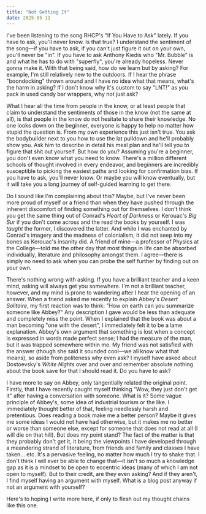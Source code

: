 ```yaml
---
title: "Not Getting It" 
date: 2025-05-11
---
```

I've been listening to the song RHCP's "If You Have to Ask" lately. If you have to ask, you'll never know. Is that true? I understand the sentiment of the song—if you have to ask, if you can't just figure it out on your own, you'll never be "in". If you have to ask Anthony Kiedis who "Mr. Bubble" is and what he has to do with "superfly", you're already hopeless. Never gonna make it. With that being said, how do we learn but by asking? For example, I'm still relatively new to the outdoors. If I hear the phrase "boondocking" thrown around and I have no idea what that means, what's the harm in asking? If I don't know why it's custom to say "LNT!" as you pack in used candy bar wrappers, why not just ask?

What I hear all the time from people in the know, or at least people that claim to understand the sentiments of those in the know (not the same at all), is that people in the know do not hesitate to share their knowledge. No one looks down on the beginner, everyone is happy to help no matter how stupid the question is. From my own experience this just isn't true. You ask the bodybuilder next to you how to use the lat pulldown and he'll probably show you. Ask him to describe in detail his meal plan and he'll tell you to figure that shit out yourself. But how do you? Assuming you're a beginner, you don't even know what you need to know. There's a million different schools of thought involved in every endeavor, and beginners are incredibly susceptible to picking the easiest paths and looking for confirmation bias. If you have to ask, you'll never know. Or maybe you will know eventually, but it will take you a long journey of self-guided learning to get there.

Do I sound like I'm complaining about this? Maybe, but I've never been more proud of myself or a friend than when they have pushed through the inherent discomfort of finding something out for themselves. I don't think you get the same thing out of Conrad's <i>Heart of Darkness</i> or Kerouac's <i>Big Sur</i> if you don't come across and the read the books by yourself. I was <i>taught</i> the former, I discovered the latter. And while I was enchanted by Conrad's imagery and the madness of colonialism, it did not seep into my bones as Kerouac's insanity did. A friend of mine—a professor of Physics at the College—told me the other day that most things in life can be absorbed individually, literature and philosophy amongst them. I agree—there is simply no need to ask when you can probe the self further by finding out on your own.

There's nothing wrong with asking. If you have a brilliant teacher and a keen mind, asking will always get you somewhere. I'm not a brilliant teacher, however, and my mind is prone to wandering after I hear the opening of an answer. When a friend asked me recently to explain Abbey's <i>Desert Solitaire</i>, my first reaction was to think: "How on earth can you summarize someone like Abbey?" Any description I gave would be less than adequate and completely miss the point. When I explained that the book was about a man becoming "one with the desert", I immediately felt it to be a lame explanation. Abbey's own argument that something is lost when a concept is expressed in words made perfect sense; I had the measure of the man, but it was trapped somewhere within me. My friend was not satisfied with the answer (though she said it sounded cool—we all know what that means), so aside from politeness why even ask? I myself have asked about Dostoevsky's <i>White Nights</i> over and over and remember absolute nothing about the book save for that I should read it. Do you have to ask?

I have more to say on Abbey, only tangentially related the original point. Firstly, that I have recently caught myself thinking "Wow, they just don't get it" after having a conversation with someone. What is it? Some vague principle of Abbey's, some idea of industrial tourism or the like. I immediately thought better of that, feeling needlessly harsh and pretentious. Does reading a book make me a better person? Maybe it gives me some ideas I would not have had otherwise, but it makes me no better or worse than someone else, except for someone that does not read at all (I will die on that hill). But does my point stand? The fact of the matter is that they probably don't get it, it being the viewpoints I have developed through a meandering strand of literature, from friends and family and classes I have taken... etc. It's a pervasive feeling, no matter how much I try to shake that. I don't think I will ever be able to change that—it isn't so much a knowledge gap as it is a mindset to be open to eccentric ideas (many of which I am not open to myself). But to their credit, are they even asking? And if they aren't, I find myself having an argument with myself. What is a blog post anyway if not an argument with yourself?

Here's to hoping I write more here, if only to flesh out my thought chains like this one.
